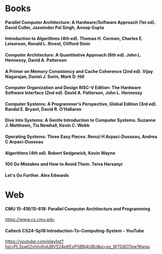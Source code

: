 # Books

#### Parallel Computer Architecture: A Hardware/Software Approach (1st ed). David Culler, Jaswinder Pal Singh, Anoop Gupta

#### Introduction to Algorithms (4th ed). Thomas H. Cormen, Charles E. Leiserson, Ronald L. Rivest, Clifford Stein

#### Computer Architecture: A Quantitative Approach (6th ed). John L. Hennessy, David A. Patterson

#### A Primer on Memory Consistency and Cache Coherence (2nd ed). Vijay Nagarajan, Daniel J. Sorin, Mark D. Hill

#### Computer Organization and Design RISC-V Edition: The Hardware Software Interface (2nd ed). David A. Patterson, John L. Hennessy

#### Computer Systems: A Programmer's Perspective, Global Edition (3rd ed). Randal E. Bryant, David R. O'Hallaron

#### Dive Into Systems: A Gentle Introduction to Computer Systems. Suzanne J. Matthews, Tia Newhall, Kevin C. Webb

#### Operating Systems: Three Easy Pieces. Remzi H Arpaci-Dusseau, Andrea C Arpaci-Dusseau

#### Algorithms (4th ed). Robert Sedgewick, Kevin Wayne

#### 100 Go Mistakes and How to Avoid Them. Teiva Harsanyi

#### Let's Go Further. Alex Edwards

# Web

#### CMU 15-418/15-618: Parallel Computer Architecture and Programming

https://www.cs.cmu.edu

#### Caltech CS24-Sp18:Introduction-To-Computing-System - YouTube

https://youtube.com/playlist?list=PL3swII2vlVoXiqUBV524pKEsP1iBN4UBU&si=ex_WTG8OTew1Kwqu
